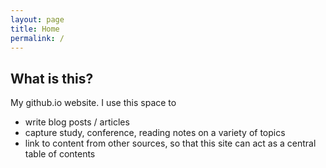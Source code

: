 ```yaml
---
layout: page
title: Home
permalink: /
---
```


## What is this?
My github.io website. I use this space to 

* write blog posts / articles
* capture study, conference, reading notes on a variety of topics
* link to content from other sources, so that this site can act as a central table of contents